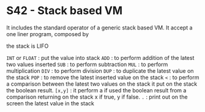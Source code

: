 # S42 - Stack based VM

It includes the standard operator of a generic stack based VM.
It accept a one liner program, composed by

the stack is LIFO

`INT` or `FLOAT` : put the value into stack
`ADD` : to perform addition of the latest two values inserted
`SUB` : to perform subtraction
`MUL` : to perform multiplication
`DIV` : to perform division
`DUP` : to duplicate the latest value on the stack
`POP` : to remove the latest inserted value on the stack
`<`   : to perform a comparison between the latest two values on the stack
        it put on the stack the boolean result.
`[x,y]` : it perform a if used the boolean result from a comparison returning on the stack x if true, y if false.
`.` : print out on the screen the latest value in the stack